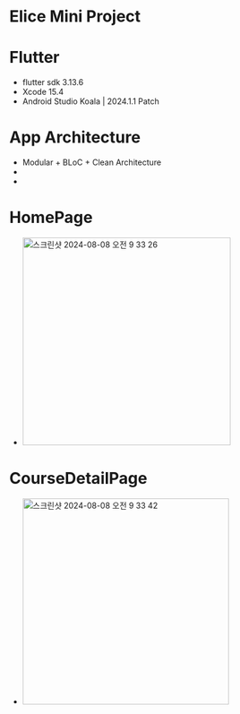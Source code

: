 # Elice Mini Project

# Flutter
- flutter sdk 3.13.6
- Xcode 15.4
- Android Studio Koala | 2024.1.1 Patch

# App Architecture
- Modular + BLoC + Clean Architecture
-
-
# HomePage
- <img width="371" alt="스크린샷 2024-08-08 오전 9 33 26" src="https://github.com/user-attachments/assets/c9bddaf2-1892-4dfb-bd5a-109e5ab9c456">
# CourseDetailPage
- <img width="368" alt="스크린샷 2024-08-08 오전 9 33 42" src="https://github.com/user-attachments/assets/f6652636-6c3e-4e6d-88b0-52b7bf91e6c3">
